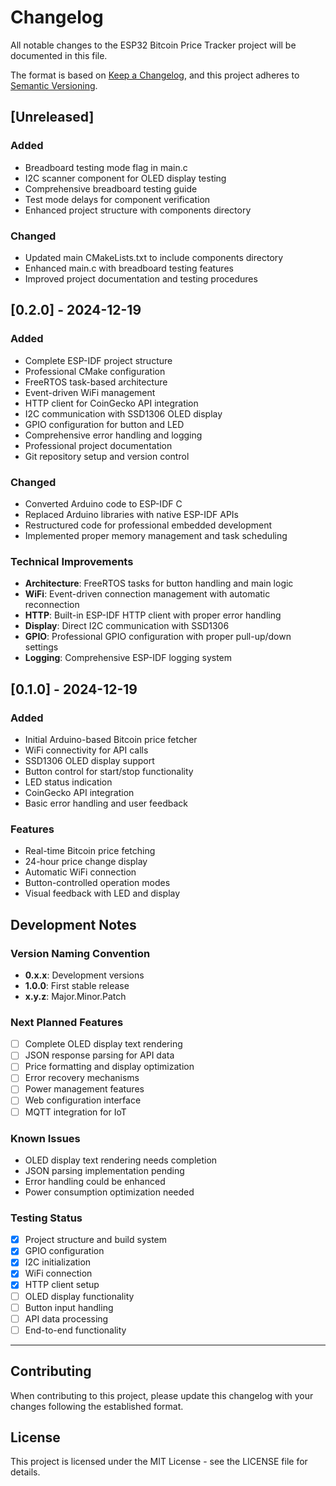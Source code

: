 # Changelog

All notable changes to the ESP32 Bitcoin Price Tracker project will be documented in this file.

The format is based on [Keep a Changelog](https://keepachangelog.com/en/1.0.0/),
and this project adheres to [Semantic Versioning](https://semver.org/spec/v2.0.0.html).

## [Unreleased]

### Added
- Breadboard testing mode flag in main.c
- I2C scanner component for OLED display testing
- Comprehensive breadboard testing guide
- Test mode delays for component verification
- Enhanced project structure with components directory

### Changed
- Updated main CMakeLists.txt to include components directory
- Enhanced main.c with breadboard testing features
- Improved project documentation and testing procedures

## [0.2.0] - 2024-12-19

### Added
- Complete ESP-IDF project structure
- Professional CMake configuration
- FreeRTOS task-based architecture
- Event-driven WiFi management
- HTTP client for CoinGecko API integration
- I2C communication with SSD1306 OLED display
- GPIO configuration for button and LED
- Comprehensive error handling and logging
- Professional project documentation
- Git repository setup and version control

### Changed
- Converted Arduino code to ESP-IDF C
- Replaced Arduino libraries with native ESP-IDF APIs
- Restructured code for professional embedded development
- Implemented proper memory management and task scheduling

### Technical Improvements
- **Architecture**: FreeRTOS tasks for button handling and main logic
- **WiFi**: Event-driven connection management with automatic reconnection
- **HTTP**: Built-in ESP-IDF HTTP client with proper error handling
- **Display**: Direct I2C communication with SSD1306
- **GPIO**: Professional GPIO configuration with proper pull-up/down settings
- **Logging**: Comprehensive ESP-IDF logging system

## [0.1.0] - 2024-12-19

### Added
- Initial Arduino-based Bitcoin price fetcher
- WiFi connectivity for API calls
- SSD1306 OLED display support
- Button control for start/stop functionality
- LED status indication
- CoinGecko API integration
- Basic error handling and user feedback

### Features
- Real-time Bitcoin price fetching
- 24-hour price change display
- Automatic WiFi connection
- Button-controlled operation modes
- Visual feedback with LED and display

## Development Notes

### Version Naming Convention
- **0.x.x**: Development versions
- **1.0.0**: First stable release
- **x.y.z**: Major.Minor.Patch

### Next Planned Features
- [ ] Complete OLED display text rendering
- [ ] JSON response parsing for API data
- [ ] Price formatting and display optimization
- [ ] Error recovery mechanisms
- [ ] Power management features
- [ ] Web configuration interface
- [ ] MQTT integration for IoT

### Known Issues
- OLED display text rendering needs completion
- JSON parsing implementation pending
- Error handling could be enhanced
- Power consumption optimization needed

### Testing Status
- [x] Project structure and build system
- [x] GPIO configuration
- [x] I2C initialization
- [x] WiFi connection
- [x] HTTP client setup
- [ ] OLED display functionality
- [ ] Button input handling
- [ ] API data processing
- [ ] End-to-end functionality

---

## Contributing

When contributing to this project, please update this changelog with your changes following the established format.

## License

This project is licensed under the MIT License - see the LICENSE file for details. 